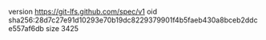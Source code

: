version https://git-lfs.github.com/spec/v1
oid sha256:28d7c27e91d10293e70b19dc8229379901f4b5faeb430a8bceb2ddce557af6db
size 3425
